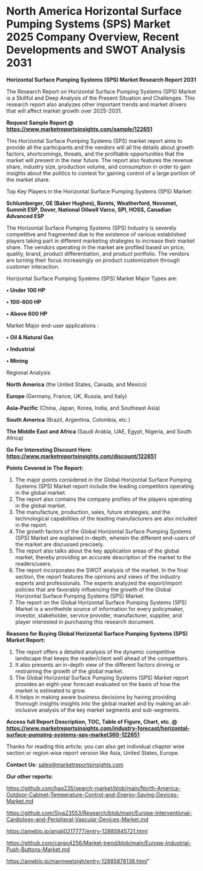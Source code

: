# North America Horizontal Surface Pumping Systems (SPS) Market 2025 Company Overview, Recent Developments and SWOT Analysis 2031

<strong>Horizontal Surface Pumping Systems (SPS) Market Research Report 2031</strong>

The Research Report on Horizontal Surface Pumping Systems (SPS) Market is a Skillful and Deep Analysis of the Present Situation and Challenges. This research report also analyzes other important trends and market drivers that will affect market growth over 2025-2031.

<strong>Request Sample Report @ <a href=https://www.marketreportsinsights.com/sample/122651>https://www.marketreportsinsights.com/sample/122651</a></strong>

This Horizontal Surface Pumping Systems (SPS) market report aims to provide all the participants and the vendors will all the details about growth factors, shortcomings, threats, and the profitable opportunities that the market will present in the near future. The report also features the revenue share, industry size, production volume, and consumption in order to gain insights about the politics to contest for gaining control of a large portion of the market share.

Top Key Players in the Horizontal Surface Pumping Systems (SPS) Market:

<strong>Schlumberger, GE (Baker Hughes), Borets, Weatherford, Novomet, Summit ESP, Dover, National Oilwell Varco, SPI, HOSS, Canadian Advanced ESP</strong>

The Horizontal Surface Pumping Systems (SPS) Industry is severely competitive and fragmented due to the existence of various established players taking part in different marketing strategies to increase their market share. The vendors operating in the market are profiled based on price, quality, brand, product differentiation, and product portfolio. The vendors are turning their focus increasingly on product customization through customer interaction.

Horizontal Surface Pumping Systems (SPS) Market Major Types are:

<strong>• Under 100 HP

• 100-600 HP

• Above 600 HP</strong>

Market Major end-user applications :

<strong>• Oil & Natural Gas

• Industrial

• Mining</strong>

Regional Analysis

</u><strong><b>North America</b></strong> (the United States, Canada, and Mexico)

<strong><b>Europe </b></strong>(Germany, France, UK, Russia, and Italy)

<strong><b>Asia-Pacific</b></strong> (China, Japan, Korea, India, and Southeast Asia)

<strong><b>South America</b></strong> (Brazil, Argentina, Colombia, etc.)

<strong><b>The Middle East and Africa</b></strong> (Saudi Arabia, UAE, Egypt, Nigeria, and South Africa)

<strong>Go For Interesting Discount Here: <a href=https://www.marketreportsinsights.com/discount/122651>https://www.marketreportsinsights.com/discount/122651</a></strong>

<strong>Points Covered in The Report:</strong>
<ol>
  <li>The major points considered in the Global Horizontal Surface Pumping Systems (SPS) Market report include the leading competitors operating in the global market.</li>
  <li>The report also contains the company profiles of the players operating in the global market.</li>
  <li>The manufacture, production, sales, future strategies, and the technological capabilities of the leading manufacturers are also included in the report.</li>
  <li>The growth factors of the Global Horizontal Surface Pumping Systems (SPS) Market are explained in-depth, wherein the different end-users of the market are discussed precisely.</li>
  <li>The report also talks about the key application areas of the global market, thereby providing an accurate description of the market to the readers/users.</li>
  <li>The report incorporates the SWOT analysis of the market. In the final section, the report features the opinions and views of the industry experts and professionals. The experts analyzed the export/import policies that are favorably influencing the growth of the Global Horizontal Surface Pumping Systems (SPS) Market.</li>
  <li>The report on the Global Horizontal Surface Pumping Systems (SPS) Market is a worthwhile source of information for every policymaker, investor, stakeholder, service provider, manufacturer, supplier, and player interested in purchasing this research document.</li>
</ol>
<strong>Reasons for Buying Global Horizontal Surface Pumping Systems (SPS) Market Report:</strong>

<ol>
  <li>The report offers a detailed analysis of the dynamic competitive landscape that keeps the reader/client well ahead of the competitors.</li>
  <li>It also presents an in-depth view of the different factors driving or restraining the growth of the global market.</li>
  <li>The Global Horizontal Surface Pumping Systems (SPS) Market report provides an eight-year forecast evaluated on the basis of how the market is estimated to grow.</li>
  <li>It helps in making aware business decisions by having providing thorough insights insights into the global market and by making an all-inclusive analysis of the key market segments and sub-segments.</li>
</ol>
<strong>Access full Report Description, TOC, Table of Figure, Chart, etc. @ <a href=https://www.marketreportsinsights.com/industry-forecast/horizontal-surface-pumping-systems-sps-market360-122651>https://www.marketreportsinsights.com/industry-forecast/horizontal-surface-pumping-systems-sps-market360-122651</a></strong>


Thanks for reading this article; you can also get individual chapter wise section or region wise report version like Asia, United States, Europe.

<strong>Contact Us:</strong>
sales@marketreportsinsights.com

<strong>Our other reports:</strong>

<a href=https://github.com/haq235/search-market/blob/main/North-America-Outdoor-Cabinet-Temperature-Control-and-Energy-Saving-Devices-Market.md>https://github.com/haq235/search-market/blob/main/North-America-Outdoor-Cabinet-Temperature-Control-and-Energy-Saving-Devices-Market.md</a>

<a href=https://github.com/Siya23553/Research/blob/main/Europe-Interventional-Cardiology-and-Peripheral-Vascular-Devices-Market.md>https://github.com/Siya23553/Research/blob/main/Europe-Interventional-Cardiology-and-Peripheral-Vascular-Devices-Market.md</a>

<a href=https://ameblo.jp/anjali0217777/entry-12885945721.html>https://ameblo.jp/anjali0217777/entry-12885945721.html</a>

<a href=https://github.com/cargo4256/Market-trend/blob/main/Europe-Industrial-Push-Buttons-Market.md>https://github.com/cargo4256/Market-trend/blob/main/Europe-Industrial-Push-Buttons-Market.md</a>

<a href=https://ameblo.jp/manmeetsigh/entry-12885878138.html>https://ameblo.jp/manmeetsigh/entry-12885878138.html</a>"
